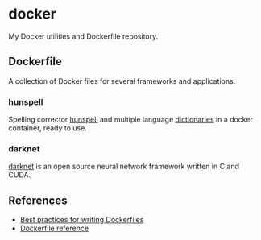 # docker
My Docker utilities and Dockerfile repository.

## Dockerfile
A collection of Docker files for several frameworks and applications.
### hunspell
Spelling corrector [hunspell](https://github.com/hunspell/hunspell) and multiple language [dictionaries](https://github.com/wooorm/dictionaries) in a docker container, ready to use.
### darknet
[darknet](http://pjreddie.com/darknet/) is an open source neural network framework written in C and CUDA.

## References
- [Best practices for writing Dockerfiles](https://docs.docker.com/engine/userguide/eng-image/dockerfile_best-practices/)
- [Dockerfile reference](https://docs.docker.com/engine/reference/builder/)

